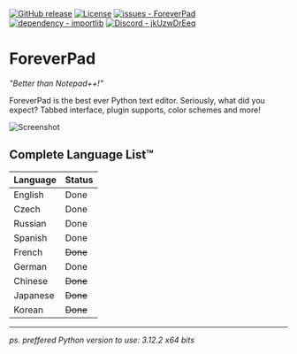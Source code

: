 [![GitHub release](https://img.shields.io/github/release/TheLocalMoon/ForeverPad?include_prereleases=&sort=semver&color=blue)](https://github.com/TheLocalMoon/ForeverPad/releases/) [![License](https://img.shields.io/badge/License-Apache--2.0-blue)](#license) [![issues - ForeverPad](https://img.shields.io/github/issues/TheLocalMoon/ForeverPad)](https://github.com/TheLocalMoon/ForeverPad/issues) [![dependency - importlib](https://img.shields.io/badge/dependency-importlib-blue)](https://pypi.org/project/importlib) [![Discord - jkUzwDrEeq](https://img.shields.io/badge/Discord-jkUzwDrEeq-2ea44f)](https://discord.gg/jkUzwDrEeq)

# ForeverPad
*"Better than Notepad++!"*

ForeverPad is the best ever Python text editor. Seriously, what did you expect? Tabbed interface, plugin supports, color schemes and more!

![Screenshot](https://media.discordapp.net/attachments/1222239617823019018/1224357548522733719/image.png?ex=661d32d3&is=660abdd3&hm=2be731ac0e4529f06f93d76179f1946381fac7e83a8410266774de08bab0e617&=&format=webp&quality=lossless&width=550&height=344)

## Complete Language List™
| Language   | Status         |
|------------|----------------|
| English    | Done     |
| Czech      | Done     |
| Russian    | Done     |
| Spanish    | Done |
| French     | ~~Done~~ |
| German     | Done |
| Chinese    | ~~Done~~ |
| Japanese   | ~~Done~~ |
| Korean     | ~~Done~~ |

----------------------------------------

*ps. preffered Python version to use: 3.12.2 x64 bits*